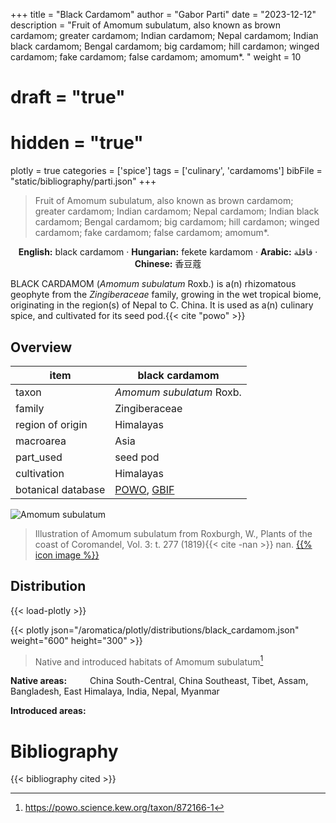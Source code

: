 +++
title = "Black Cardamom"
author = "Gabor Parti"
date = "2023-12-12"
description = "Fruit of Amomum subulatum, also known as brown cardamom; greater cardamom; Indian cardamom; Nepal cardamom; Indian black cardamom; Bengal cardamom; big cardamom; hill cardamon; winged cardamom; fake cardamom; false cardamom; amomum*. "
weight = 10
# draft = "true"
# hidden = "true"
plotly = true
categories = ['spice']
tags = ['culinary', 'cardamoms']
bibFile = "static/bibliography/parti.json"
+++

>Fruit of Amomum subulatum, also known as brown cardamom; greater cardamom; Indian cardamom; Nepal cardamom; Indian black cardamom; Bengal cardamom; big cardamom; hill cardamon; winged cardamom; fake cardamom; false cardamom; amomum*.  [<i class="fab fa-wikipedia-w"></i>](https://en.wikipedia.org/wiki/Black_cardamom)

<center>

**English:** black cardamom · **Hungarian:** fekete kardamom · **Arabic:** <span class="arabic-text" dir="rtl">قاقلة</span> · **Chinese:** <span class="traditional-chinese-text">香豆蔻</span>

</center>

BLACK CARDAMOM (*Amomum subulatum* Roxb.) is a(n) rhizomatous geophyte from the *Zingiberaceae* family, growing in the wet tropical biome, originating in the region(s) of Nepal to C. China. It is used as a(n) culinary spice, and cultivated for its seed pod.{{< cite "powo" >}}

## Overview

|       item       |                                          black cardamom                                         |
|------------------|-------------------------------------------------------------------------------------------------|
|       taxon      |                                     *Amomum subulatum* Roxb.                                    |
|      family      |                                          Zingiberaceae                                          |
| region of origin |                                            Himalayas                                            |
|     macroarea    |                                               Asia                                              |
|     part_used    |                                             seed pod                                            |
|    cultivation   |                                            Himalayas                                            |
|botanical database|[POWO](https://powo.science.kew.org/taxon/872166-1), [GBIF](https://www.gbif.org/species/5301632)|

![Amomum subulatum](/images/illustrations/black_cardamom.png?width=40rem "Illustration of Amomum subulatum from Roxburgh, W., Plants of the coast of Coromandel, Vol. 3: t. 277 (1819)")

>Illustration of Amomum subulatum from Roxburgh, W., Plants of the coast of Coromandel, Vol. 3: t. 277 (1819){{< cite -nan >}} nan. [{{% icon image %}}](http://plantillustrations.org/illustration.php?id_illustration=61488)

## Distribution

{{< load-plotly >}}

{{< plotly json="/aromatica/plotly/distributions/black_cardamom.json" weight="600" height="300" >}}

>Native and introduced habitats of Amomum subulatum[^powo]

[^powo]: https://powo.science.kew.org/taxon/872166-1

<p style="text-align:left;">

**Native areas:** &ensp; &ensp; &ensp; China South-Central, China Southeast, Tibet, Assam, Bangladesh, East Himalaya, India, Nepal, Myanmar

**Introduced areas:** 

</p>



# Bibliography

{{< bibliography cited >}}

